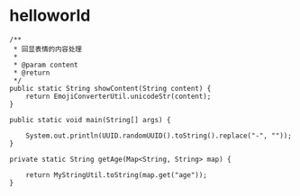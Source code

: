 # helloworld

	/**
	 * 回显表情的内容处理
	 * 
	 * @param content
	 * @return
	 */
	public static String showContent(String content) {
		return EmojiConverterUtil.unicodeStr(content);
	}

	public static void main(String[] args) {

		System.out.println(UUID.randomUUID().toString().replace("-", ""));
	}

	private static String getAge(Map<String, String> map) {

		return MyStringUtil.toString(map.get("age"));
	}
